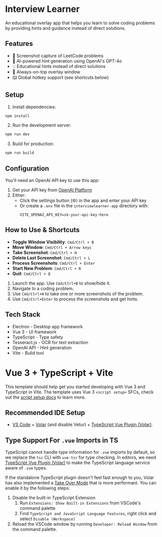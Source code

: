 # Interview Learner

An educational overlay app that helps you learn to solve coding problems by providing hints and guidance instead of direct solutions.

## Features

- 📸 Screenshot capture of LeetCode problems
- 🤖 AI-powered hint generation using OpenAI's GPT-4o
- 💡 Educational hints instead of direct solutions
- 🎯 Always-on-top overlay window
- ⌨️ Global hotkey support (see shortcuts below)

## Setup

1. Install dependencies:
```bash
npm install
```

2. Run the development server:
```bash
npm run dev
```

3. Build for production:
```bash
npm run build
```

## Configuration

You'll need an OpenAI API key to use this app:

1. Get your API key from [OpenAI Platform](https://platform.openai.com/api-keys)
2. Either:
   - Click the settings button (⚙️) in the app and enter your API key
   - Or create a `.env` file in the `interviewlearner-app` directory with:
     ```
     VITE_OPENAI_API_KEY=sk-your-api-key-here
     ```

## How to Use & Shortcuts

- **Toggle Window Visibility**: `Cmd/Ctrl + B`
- **Move Window**: `Cmd/Ctrl + Arrow keys`
- **Take Screenshot**: `Cmd/Ctrl + H`
- **Delete Last Screenshot**: `Cmd/Ctrl + L`
- **Process Screenshots**: `Cmd/Ctrl + Enter`
- **Start New Problem**: `Cmd/Ctrl + R`
- **Quit**: `Cmd/Ctrl + Q`

1. Launch the app. Use `Cmd/Ctrl+B` to show/hide it.
2. Navigate to a coding problem.
3. Use `Cmd/Ctrl+H` to take one or more screenshots of the problem.
4. Use `Cmd/Ctrl+Enter` to process the screenshots and get hints.

## Tech Stack

- Electron - Desktop app framework
- Vue 3 - UI framework
- TypeScript - Type safety
- Tesseract.js - OCR for text extraction
- OpenAI API - Hint generation
- Vite - Build tool

# Vue 3 + TypeScript + Vite

This template should help get you started developing with Vue 3 and TypeScript in Vite. The template uses Vue 3 `<script setup>` SFCs, check out the [script setup docs](https://v3.vuejs.org/api/sfc-script-setup.html#sfc-script-setup) to learn more.

## Recommended IDE Setup

- [VS Code](https://code.visualstudio.com/) + [Volar](https://marketplace.visualstudio.com/items?itemName=Vue.volar) (and disable Vetur) + [TypeScript Vue Plugin (Volar)](https://marketplace.visualstudio.com/items?itemName=Vue.vscode-typescript-vue-plugin).

## Type Support For `.vue` Imports in TS

TypeScript cannot handle type information for `.vue` imports by default, so we replace the `tsc` CLI with `vue-tsc` for type checking. In editors, we need [TypeScript Vue Plugin (Volar)](https://marketplace.visualstudio.com/items?itemName=Vue.vscode-typescript-vue-plugin) to make the TypeScript language service aware of `.vue` types.

If the standalone TypeScript plugin doesn't feel fast enough to you, Volar has also implemented a [Take Over Mode](https://github.com/johnsoncodehk/volar/discussions/471#discussioncomment-1361669) that is more performant. You can enable it by the following steps:

1. Disable the built-in TypeScript Extension
   1. Run `Extensions: Show Built-in Extensions` from VSCode's command palette
   2. Find `TypeScript and JavaScript Language Features`, right click and select `Disable (Workspace)`
2. Reload the VSCode window by running `Developer: Reload Window` from the command palette.
